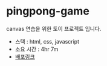 # pingpong-game
canvas 연습을 위한 토이 프로젝트 입니다.
 - 스택 : html, css, javascript
 - 소요 시간 : 4hr 7m
 - [배포링크]([https://ping-peng-pong.netlify.app](https://github.com/ho991217/pingpong-game)https://github.com/ho991217/pingpong-game)
